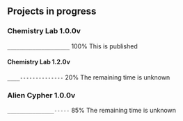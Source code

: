 ## Projects in progress

### Chemistry Lab 1.0.0v
<code>____________________</code> 100% This is published

#### Chemistry Lab 1.2.0v
<code>____--------------</code> 20% The remaining time is unknown

### Alien Cypher 1.0.0v
<code>_______________-----</code> 85% The remaining time is unknown
